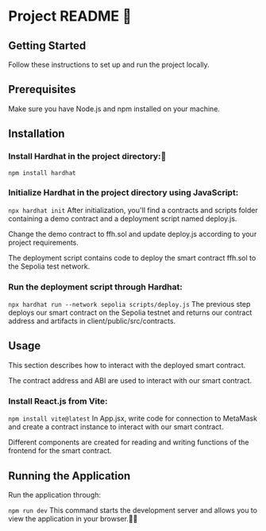 # Project README 👋
## Getting Started
Follow these instructions to set up and run the project locally.

## Prerequisites
Make sure you have Node.js and npm installed on your machine.

## Installation
### Install Hardhat in the project directory:👷


`npm install hardhat`
### Initialize Hardhat in the project directory using JavaScript:


`npx hardhat init`
After initialization, you'll find a contracts and scripts folder containing a demo contract and a deployment script named deploy.js.

Change the demo contract to ffh.sol and update deploy.js according to your project requirements.

The deployment script contains code to deploy the smart contract ffh.sol to the Sepolia test network.

### Run the deployment script through Hardhat:

`npx hardhat run --network sepolia scripts/deploy.js`
The previous step deploys our smart contract on the Sepolia testnet and returns our contract address and artifacts in client/public/src/contracts.

## Usage
This section describes how to interact with the deployed smart contract.

The contract address and ABI are used to interact with our smart contract.

### Install React.js from Vite: 


`npm install vite@latest`
In App.jsx, write code for connection to MetaMask and create a contract instance to interact with our smart contract.

Different components are created for reading and writing functions of the frontend for the smart contract.

## Running the Application
Run the application through:

`npm run dev`
This command starts the development server and allows you to view the application in your browser.🎉🎉

